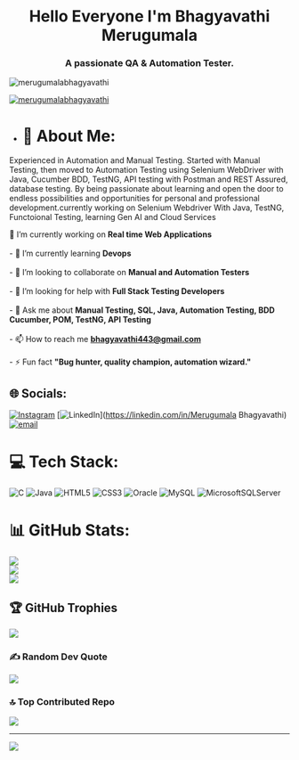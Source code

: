 <h1 align="center">Hello Everyone I'm Bhagyavathi Merugumala</h1>
<h3 align="center">A passionate QA & Automation Tester.</h3>

<p align="left"> <img src="https://komarev.com/ghpvc/?username=merugumalabhagyavathi&label=Profile%20views&color=0e75b6&style=flat" alt="merugumalabhagyavathi" /> </p>

<p align="left"> <a href="https://github.com/ryo-ma/github-profile-trophy"><img src="https://github-profile-trophy.vercel.app/?username=merugumalabhagyavathi" alt="merugumalabhagyavathi" /></a> </p>

- # 💫 About Me:

Experienced in Automation and Manual Testing. Started with Manual Testing, then moved to Automation Testing using Selenium WebDriver with Java, Cucumber BDD, TestNG, API testing with Postman and REST Assured, database testing. By being passionate about learning and open the door to endless possibilities and opportunities for personal and professional development.currently working on Selenium Webdriver With Java, TestNG, Functoional Testing, learning Gen AI and Cloud Services


🔭 I’m currently working on **Real time Web Applications**<br><br>- 🌱 I’m currently learning **Devops**<br><br>- 👯 I’m looking to collaborate on **Manual and Automation Testers**<br><br>- 🤝 I’m looking for help with **Full Stack Testing Developers**<br><br>- 💬 Ask me about **Manual Testing, SQL, Java, Automation Testing, BDD Cucumber, POM, TestNG, API Testing**<br><br>- 📫 How to reach me **bhagyavathi443@gmail.com**<br><br>- ⚡ Fun fact **"Bug hunter, quality champion, automation wizard."**<br>


## 🌐 Socials:
[![Instagram](https://img.shields.io/badge/Instagram-%23E4405F.svg?logo=Instagram&logoColor=white)](https://instagram.com/merugumala_yadav) [![LinkedIn](https://img.shields.io/badge/LinkedIn-%230077B5.svg?logo=linkedin&logoColor=white)](https://linkedin.com/in/Merugumala Bhagyavathi) [![email](https://img.shields.io/badge/Email-D14836?logo=gmail&logoColor=white)](mailto:bhagyavathi443@gmail.com) 

# 💻 Tech Stack:
![C](https://img.shields.io/badge/c-%2300599C.svg?style=for-the-badge&logo=c&logoColor=white) ![Java](https://img.shields.io/badge/java-%23ED8B00.svg?style=for-the-badge&logo=openjdk&logoColor=white) ![HTML5](https://img.shields.io/badge/html5-%23E34F26.svg?style=for-the-badge&logo=html5&logoColor=white) ![CSS3](https://img.shields.io/badge/css3-%231572B6.svg?style=for-the-badge&logo=css3&logoColor=white) ![Oracle](https://img.shields.io/badge/Oracle-F80000?style=for-the-badge&logo=oracle&logoColor=white) ![MySQL](https://img.shields.io/badge/mysql-4479A1.svg?style=for-the-badge&logo=mysql&logoColor=white) ![MicrosoftSQLServer](https://img.shields.io/badge/Microsoft%20SQL%20Server-CC2927?style=for-the-badge&logo=microsoft%20sql%20server&logoColor=white)
# 📊 GitHub Stats:
![](https://github-readme-stats.vercel.app/api?username=MerugumalaBhagyavathi21&theme=transparent&hide_border=false&include_all_commits=true&count_private=false)<br/>
![](https://nirzak-streak-stats.vercel.app/?user=MerugumalaBhagyavathi21&theme=transparent&hide_border=false)<br/>
![](https://github-readme-stats.vercel.app/api/top-langs/?username=MerugumalaBhagyavathi21&theme=transparent&hide_border=false&include_all_commits=true&count_private=false&layout=compact)

## 🏆 GitHub Trophies
![](https://github-profile-trophy.vercel.app/?username=MerugumalaBhagyavathi21&theme=radical&no-frame=false&no-bg=false&margin-w=4)

### ✍️ Random Dev Quote
![](https://quotes-github-readme.vercel.app/api?type=vetical&theme=radical)

### 🔝 Top Contributed Repo
![](https://github-contributor-stats.vercel.app/api?username=MerugumalaBhagyavathi21&limit=5&theme=dark&combine_all_yearly_contributions=true)

---
[![](https://visitcount.itsvg.in/api?id=MerugumalaBhagyavathi21&icon=4&color=0)](https://visitcount.itsvg.in)

<!-- Proudly created with GPRM ( https://gprm.itsvg.in ) -->
